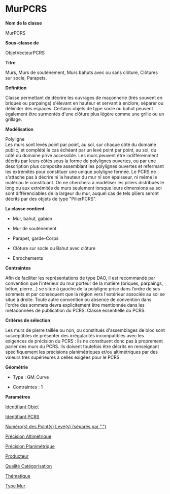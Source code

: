 # MurPCRS #



**Nom de la classe**

MurPCRS

**Sous-classe de**

ObjetVecteurPCRS

**Titre**

Murs, Murs de soutènement, Murs bahuts avec ou sans clôture, Clôtures sur socle, Parapets.

**Définition**

Classe permettant de décrire les ouvrages de maçonnerie (très souvent en briques ou parpaings) s'élevant en hauteur et servant à enclore, séparer ou délimiter des espaces. Certains objets de type socle ou bahut peuvent également être surmontés d'une clôture plus légère comme une grille ou un grillage.

**Modélisation**

Polyligne <br>
Les murs sont levés point par point, au sol, sur chaque côté du domaine public, et complété le cas échéant par un levé point par point, au sol, du côté du domaine privé accessible. Les murs peuvent être indifféremment décrits par leurs côtés sous la forme de polylignes ouvertes, ou par une description plus composite assemblant les polylignes ouvertes et refermant les extrémités pour constituer une unique polyligne fermée.
Le PCRS ne s'attache pas à décrire ni la hauteur du mur ni son épaisseur, ni même le matériau le constituant.
On ne cherchera à modéliser les piliers distribués le long ou aux extrémités de murs seulement lorsque leurs dimensions au sol sont différenciables de la largeur du mur, auquel cas de tels piliers seront décrits par des objets de type "PilierPCRS".

**La classe contient**

- Mur, bahut, gabion

- Mur de soutènement

- Parapet, garde-Corps

- Clôture sur socle ou Bahut avec clôture

- Enrochements

**Contraintes**

Afin de faciliter les représentations de type DAO, il est recommandé par convention que l’intérieur du mur porteur de la matière (briques, parpaings, béton, pierre...) se situe à gauche de la polyligne prise dans l’ordre de ses sommets et par conséquent que la région vers l'extérieur associée au sol se situe à droite.
Toute autre convention ou absence de convention dans l'ordre des sommets devra explicitement être mentionnée dans les métadonnées de publication du PCRS.
Classe essentielle du PCRS.

**Critères de sélection**

Les murs de pierre taillée ou non, ou constitués d'assemblages de bloc sont susceptibles de présenter des irrégularités incompatibles avec les exigences de précision du PCRS : ils ne constituent donc pas à proprement parler des murs du PCRS.
Ils doivent toutefois être décrits en renseignant spécifiquement les précisions planimétriques et/ou altimétriques par des valeurs très supérieures à celles exigées pour le PCRS.

**Géométrie**

- Type : GM_Curve

- Contraintes : 1

**Paramètres**

[Identifiant Objet](http://doc-pcrs.readthedocs.io/fr/latest/Projet_FME/PCRS_Parametres.html#identifiant-objet)

[Identifiant PCRS](http://doc-pcrs.readthedocs.io/fr/latest/Projet_FME/PCRS_Parametres.html#identifiant-pcrs)

[Numéro(s) des Point(s) Levé(s) (séparés par ",")](http://doc-pcrs.readthedocs.io/fr/latest/Projet_FME/PCRS_Parametres.html#numero-s-des-point-s-leve-s-separes-par)

[Précision Altimétrique](http://doc-pcrs.readthedocs.io/fr/latest/Projet_FME/PCRS_Parametres.html#precision-altimetrique)

[Précision Planimétrique](http://doc-pcrs.readthedocs.io/fr/latest/Projet_FME/PCRS_Parametres.html#precision-planimetrique)

[Producteur](http://doc-pcrs.readthedocs.io/fr/latest/Projet_FME/PCRS_Parametres.html#producteur)

[Qualité Catégorisation](http://doc-pcrs.readthedocs.io/fr/latest/Projet_FME/PCRS_Parametres.html#qualite-categorisation)

[Thématique](http://doc-pcrs.readthedocs.io/fr/latest/Projet_FME/PCRS_Parametres.html#thematique)

[Type Mur](http://doc-pcrs.readthedocs.io/fr/latest/Projet_FME/PCRS_Parametres.html#type-mur)
